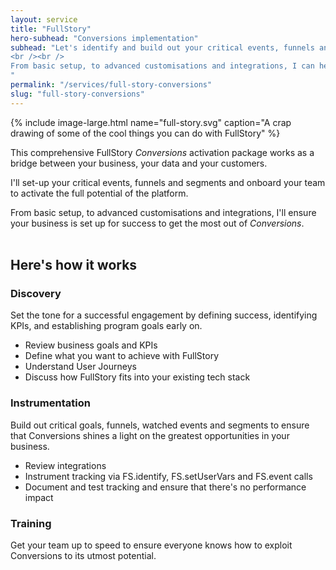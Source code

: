 ```yaml
---
layout: service
title: "FullStory"
hero-subhead: "Conversions implementation"
subhead: "Let's identify and build out your critical events, funnels and segments and onboard your team to activate the full potential of FullStory's <em>Conversions</em>. 
<br /><br />
From basic setup, to advanced customisations and integrations, I can help ensure your business is set up for success.
"
permalink: "/services/full-story-conversions"
slug: "full-story-conversions"
---
```


{% include image-large.html name="full-story.svg" caption="A crap drawing of some of the cool things you can do with FullStory" %}


This comprehensive FullStory *Conversions* activation package works as a bridge between your business, your data and your customers. 

I'll set-up your critical events, funnels and segments and onboard your team to activate the full potential of the platform. 

From basic setup, to advanced customisations and integrations, I'll ensure your business is set up for success to get the most out of _Conversions_. 
<br /><br />


## Here's how it works

### Discovery 

Set the tone for a successful engagement by defining success, identifying KPIs, and establishing program goals early on.

<ul class="list"> 
<li>Review business goals and KPIs</li>
<li>Define what you want to achieve with FullStory</li>
<li>Understand User Journeys</li>
<li>Discuss how FullStory fits into your existing tech stack</li>
</ul>

### Instrumentation

Build out critical goals, funnels, watched events and segments to ensure that Conversions shines a light on the greatest opportunities in your business.

<ul class="list"> 
<li>Review integrations</li>
<li>Instrument tracking via FS.identify, FS.setUserVars and FS.event calls</li>
<li>Document and test tracking and ensure that there's no performance impact </li>
</ul>


### Training

Get your team up to speed to ensure everyone knows how to exploit Conversions to its utmost potential.


